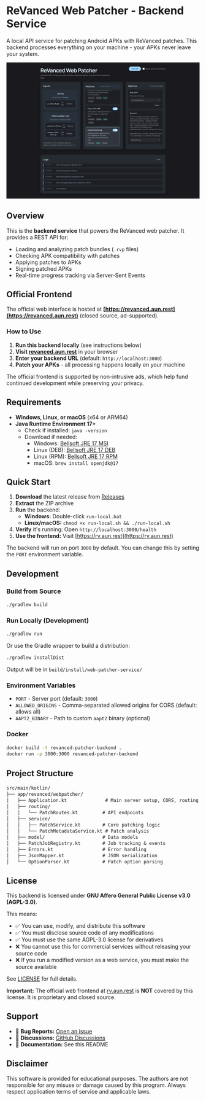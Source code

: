 # ReVanced Web Patcher - Backend Service

A local API service for patching Android APKs with ReVanced patches. This backend processes everything on your machine - your APKs never leave your system.

![Screenshot of the web interface showing patch options and log output](./revanced_web_patcher.webp)

## Overview

This is the **backend service** that powers the ReVanced web patcher. It provides a REST API for:
- Loading and analyzing patch bundles (`.rvp` files)
- Checking APK compatibility with patches
- Applying patches to APKs
- Signing patched APKs
- Real-time progress tracking via Server-Sent Events

## Official Frontend

The official web interface is hosted at **[https://revanced.aun.rest](https://revanced.aun.rest)** (closed source, ad-supported).

### How to Use

1. **Run this backend locally** (see instructions below)
2. **Visit [revanced.aun.rest](https://revanced.aun.rest)** in your browser
3. **Enter your backend URL** (default: `http://localhost:3000`)
4. **Patch your APKs** - all processing happens locally on your machine

The official frontend is supported by non-intrusive ads, which help fund continued development while preserving your privacy.

## Requirements

- **Windows, Linux, or macOS** (x64 or ARM64)
- **Java Runtime Environment 17+**
  - Check if installed: `java -version`
  - Download if needed:
    - Windows: [Bellsoft JRE 17 MSI](https://download.bell-sw.com/java/17.0.16+12/bellsoft-jre17.0.16+12-windows-amd64.msi)
    - Linux (DEB): [Bellsoft JRE 17 DEB](https://download.bell-sw.com/java/17.0.16+12/bellsoft-jre17.0.16+12-linux-amd64.deb)
    - Linux (RPM): [Bellsoft JRE 17 RPM](https://download.bell-sw.com/java/17.0.16+12/bellsoft-jre17.0.16+12-linux-amd64.rpm)
    - macOS: `brew install openjdk@17`

## Quick Start

1. **Download** the latest release from [Releases](https://github.com/Aunali321/revanced-web-patcher-backend/releases/latest)
2. **Extract** the ZIP archive
3. **Run** the backend:
   - **Windows:** Double-click `run-local.bat`
   - **Linux/macOS:** `chmod +x run-local.sh && ./run-local.sh`
4. **Verify** it's running: Open `http://localhost:3000/health`
5. **Use the frontend:** Visit [https://rv.aun.rest](https://rv.aun.rest)

The backend will run on port `3000` by default. You can change this by setting the `PORT` environment variable.

## Development

### Build from Source

```bash
./gradlew build
```

### Run Locally (Development)

```bash
./gradlew run
```

Or use the Gradle wrapper to build a distribution:

```bash
./gradlew installDist
```

Output will be in `build/install/web-patcher-service/`

### Environment Variables

- `PORT` - Server port (default: `3000`)
- `ALLOWED_ORIGINS` - Comma-separated allowed origins for CORS (default: allows all)
- `AAPT2_BINARY` - Path to custom `aapt2` binary (optional)

### Docker

```bash
docker build -t revanced-patcher-backend .
docker run -p 3000:3000 revanced-patcher-backend
```

## Project Structure

```
src/main/kotlin/
├── app/revanced/webpatcher/
│   ├── Application.kt              # Main server setup, CORS, routing
│   ├── routing/
│   │   └── PatchRoutes.kt         # API endpoints
│   ├── service/
│   │   ├── PatchService.kt        # Core patching logic
│   │   └── PatchMetadataService.kt # Patch analysis
│   ├── model/                     # Data models
│   ├── PatchJobRegistry.kt        # Job tracking & events
│   ├── Errors.kt                  # Error handling
│   ├── JsonMapper.kt              # JSON serialization
│   └── OptionParser.kt            # Patch option parsing
```

## License

This backend is licensed under **GNU Affero General Public License v3.0 (AGPL-3.0)**.

This means:
- ✅ You can use, modify, and distribute this software
- ✅ You must disclose source code of any modifications
- ✅ You must use the same AGPL-3.0 license for derivatives
- ❌ You cannot use this for commercial services without releasing your source code
- ❌ If you run a modified version as a web service, you must make the source available

See [LICENSE](./LICENSE) for full details.

**Important:** The official web frontend at [rv.aun.rest](https://rv.aun.rest) is **NOT** covered by this license. It is proprietary and closed source.

## Support

- 🐛 **Bug Reports:** [Open an issue](https://github.com/Aunali321/revanced-web-patcher-backend/issues)
- 💬 **Discussions:** [GitHub Discussions](https://github.com/Aunali321/revanced-web-patcher-backend/discussions)
- 📖 **Documentation:** See this README

## Disclaimer

This software is provided for educational purposes. The authors are not responsible for any misuse or damage caused by this program. Always respect application terms of service and applicable laws.
